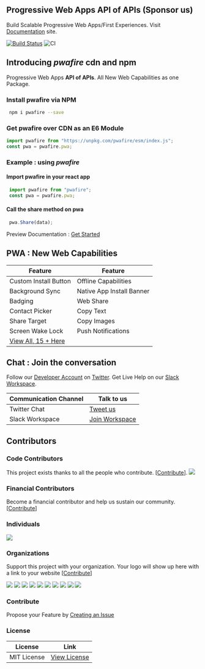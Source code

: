 ## Progressive Web Apps API of APIs (Sponsor us)

Build Scalable Progressive Web Apps/First Experiences. Visit [Documentation](https://pwafire.org) site.

<span>[![Build Status](https://travis-ci.org/pwafire/pwafire.svg?branch=master)](https://travis-ci.org/pwafire/pwafire)</span> <span><img src="https://img.shields.io/npm/dm/pwafire" alt="CI" /></span>

## Introducing *pwafire* cdn and npm 

Progressive Web Apps **API of APIs**. All New Web Capabilities as one Package.

### Install pwafire via NPM

```bash
 npm i pwafire --save
```

### Get pwafire over CDN as an E6 Module

```js
import pwafire from "https://unpkg.com/pwafire/esm/index.js";
const pwa = pwafire.pwa;
```

### Example : using *pwafire*

#### Import pwafire in your react app

```js
 import pwafire from "pwafire";
 const pwa = pwafire.pwa;
```
#### Call the share method on pwa

```js
 pwa.Share(data);
```
Preview Documentation : [Get Started](https://github.com/pwafire/pwafire/tree/master/packages)

## PWA : New Web Capabilities

| Feature | Feature |
| --- | --- |
| Custom Install Button | Offline Capabilities | 
Background Sync | Native App Install Banner | 
| Badging |  Web Share | 
| Contact Picker |  Copy Text | 
| Share Target |  Copy Images | 
|  Screen Wake Lock | Push Notifications |
| [View All, 15 + Here](https://github.com/pwafire/pwafire/tree/master/bundle/)|

## Chat : Join the conversation 

Follow our [Developer Account](https://twitter.com/pwafire) on [Twitter](https://twitter.com/pwafire). Get Live Help on our [Slack Workspace](https://join.slack.com/t/pwafire/shared_invite/enQtMjk1MjUzNDY5NDkyLWQzYTFhOTNjMTU2NzBjMTBhMjZkNDJkOTY0YzgxYWViNTI4YzgyZDUxNGIyYzlkM2RiZjc2NTAwMzRhMmZkZmI). 

| Communication Channel | Talk to us |
| --- | --- |
| Twitter Chat | [Tweet us](https://twitter.com/pwafire) |
| Slack Workspace | [Join Workspace](http://bit.ly/2oPNK7S) |

## Contributors

### Code Contributors

This project exists thanks to all the people who contribute. [[Contribute](CONTRIBUTING.md)].
<a href="https://github.com/pwafire/pwafire/graphs/contributors"><img src="https://opencollective.com/pwafire/contributors.svg?width=890&button=false" /></a>

### Financial Contributors

Become a financial contributor and help us sustain our community. [[Contribute](https://opencollective.com/pwafire/contribute)]

### Individuals

<a href="https://opencollective.com/pwafire"><img src="https://opencollective.com/pwafire/individuals.svg?width=890"></a>

### Organizations

Support this project with your organization. Your logo will show up here with a link to your website [[Contribute](https://opencollective.com/pwafire/contribute)]

<a href="https://opencollective.com/pwafire/organization/0/website"><img src="https://opencollective.com/pwafire/organization/0/avatar.svg"></a>
<a href="https://opencollective.com/pwafire/organization/1/website"><img src="https://opencollective.com/pwafire/organization/1/avatar.svg"></a>
<a href="https://opencollective.com/pwafire/organization/2/website"><img src="https://opencollective.com/pwafire/organization/2/avatar.svg"></a>
<a href="https://opencollective.com/pwafire/organization/3/website"><img src="https://opencollective.com/pwafire/organization/3/avatar.svg"></a>
<a href="https://opencollective.com/pwafire/organization/4/website"><img src="https://opencollective.com/pwafire/organization/4/avatar.svg"></a>
<a href="https://opencollective.com/pwafire/organization/5/website"><img src="https://opencollective.com/pwafire/organization/5/avatar.svg"></a>
<a href="https://opencollective.com/pwafire/organization/6/website"><img src="https://opencollective.com/pwafire/organization/6/avatar.svg"></a>
<a href="https://opencollective.com/pwafire/organization/7/website"><img src="https://opencollective.com/pwafire/organization/7/avatar.svg"></a>
<a href="https://opencollective.com/pwafire/organization/8/website"><img src="https://opencollective.com/pwafire/organization/8/avatar.svg"></a>
<a href="https://opencollective.com/pwafire/organization/9/website"><img src="https://opencollective.com/pwafire/organization/9/avatar.svg"></a>


### Contribute
Propose your Feature by [Creating an Issue](https://github.com/pwafire/pwafire/issues/new)

### License
| License | Link |
| --- | --- |
| MIT License | [View License](https://github.com/pwafire/pwafire/blob/master/.github/LICENSE) |
